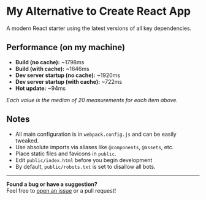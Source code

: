 # My Alternative to Create React App

A modern React starter using the latest versions of all key dependencies.

## Performance (on my machine)

- **Build (no cache):** ~1798ms
- **Build (with cache):** ~1646ms
- **Dev server startup (no cache):** ~1920ms
- **Dev server startup (with cache):** ~722ms
- **Hot update:** ~94ms

*Each value is the median of 20 measurements for each item above.*

## Notes

- All main configuration is in `webpack.config.js` and can be easily tweaked.
- Use absolute imports via aliases like `@components`, `@assets`, etc.
- Place static files and favicons in `public`.
- Edit `public/index.html` before you begin development
- By default, `public/robots.txt` is set to disallow all bots.

---

**Found a bug or have a suggestion?**  
Feel free to [open an issue](../../issues) or a pull request!